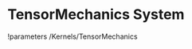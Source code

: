 <!-- MOOSE Documentation Stub: Remove this when content is added. -->

# TensorMechanics System
!parameters /Kernels/TensorMechanics

